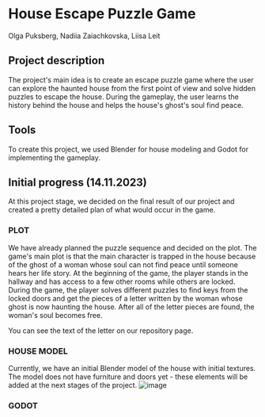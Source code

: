 # House Escape Puzzle Game
Olga Puksberg, Nadiia Zaiachkovska, Liisa Leit

## Project description
The project's main idea is to create an escape puzzle game where the user can explore the haunted house from the first point of view and solve hidden puzzles to escape the house. During the gameplay, the user learns the history behind the house and helps the house's ghost's soul find peace.

## Tools
To create this project, we used Blender for house modeling and Godot for implementing the gameplay.

## Initial progress (14.11.2023)
At this project stage, we decided on the final result of our project and created a pretty detailed plan of what would occur in the game.

### PLOT
We have already planned the puzzle sequence and decided on the plot. The game's main plot is that the main character is trapped in the house because of the ghost of a woman whose soul can not find peace until someone hears her life story. At the beginning of the game, the player stands in the hallway and has access to a few other rooms while others are locked. During the game, the player solves different puzzles to find keys from the locked doors and get the pieces of a letter written by the woman whose ghost is now haunting the house. After all of the letter pieces are found, the woman's soul becomes free.

You can see the text of the letter on our repository page.

### HOUSE MODEL
Currently, we have an initial Blender model of the house with initial textures. The model does not have furniture and doors yet - these elements will be added at the next stages of the project.
![image](https://github.com/LiisaLeit/Exploration-Puzzle-Game/assets/116260316/449141a5-3bc6-42dd-9657-d9e85077cfcf)

### GODOT

